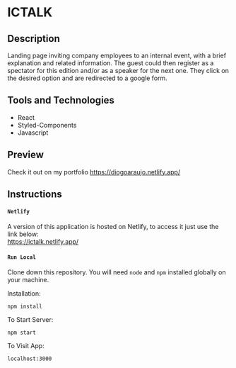 # ICTALK

## Description
Landing page inviting company employees to an internal event, with a brief explanation and related information. The guest could then register as a spectator for this edition and/or as a speaker for the next one. They click on the desired option and are redirected to a google form.

## Tools and Technologies
- React
- Styled-Components
- Javascript

## Preview
Check it out on my portfolio
https://diogoaraujo.netlify.app/

## Instructions

#### `Netlify`
A version of this application is hosted on Netlify, to access it just use the link below:  
https://ictalk.netlify.app/

#### `Run Local`
Clone down this repository. You will need `node` and `npm` installed globally on your machine.  

Installation:

`npm install`   

To Start Server:

`npm start`  

To Visit App:

`localhost:3000`
